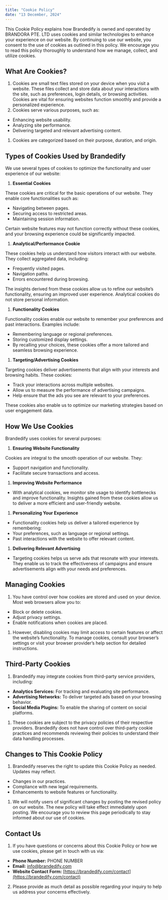 ```yaml
---
title: "Cookie Policy"
date: "13 December, 2024"
---
```


This Cookie Policy explains how Brandedify is owned and operated by BRANDORA PTE. LTD uses cookies and similar technologies to enhance your experience on our website. By continuing to use our website, you consent to the use of cookies as outlined in this policy. We encourage you to read this policy thoroughly to understand how we manage, collect, and utilize cookies.

## What Are Cookies?

1.  Cookies are small text files stored on your device when you visit a website. These files collect and store data about your interactions with the site, such as preferences, login details, or browsing activities. Cookies are vital for ensuring websites function smoothly and provide a personalized experience.
2.  Cookies serve various purposes, such as:

- Enhancing website usability.
- Analyzing site performance.
- Delivering targeted and relevant advertising content.

1.  Cookies are categorized based on their purpose, duration, and origin.

## Types of Cookies Used by Brandedify

We use several types of cookies to optimize the functionality and user experience of our website:

1.  **Essential Cookies**

These cookies are critical for the basic operations of our website. They enable core functionalities such as:

- Navigating between pages.
- Securing access to restricted areas.
- Maintaining session information.

Certain website features may not function correctly without these cookies, and your browsing experience could be significantly impacted.

1.  **Analytical/Performance Cookie**

These cookies help us understand how visitors interact with our website. They collect aggregated data, including:

- Frequently visited pages.
- Navigation paths.
- Errors encountered during browsing.

The insights derived from these cookies allow us to refine our website’s functionality, ensuring an improved user experience. Analytical cookies do not store personal information.

1.  **Functionality Cookies**

Functionality cookies enable our website to remember your preferences and past interactions. Examples include:

- Remembering language or regional preferences.
- Storing customized display settings.
- By recalling your choices, these cookies offer a more tailored and seamless browsing experience.

1.  **Targeting/Advertising Cookies**

Targeting cookies deliver advertisements that align with your interests and browsing habits. These cookies:

- Track your interactions across multiple websites.
- Allow us to measure the performance of advertising campaigns.
- Help ensure that the ads you see are relevant to your preferences.

These cookies also enable us to optimize our marketing strategies based on user engagement data.

## How We Use Cookies

Brandedify uses cookies for several purposes:

1.  **Ensuring Website Functionality**

Cookies are integral to the smooth operation of our website. They:

- Support navigation and functionality.
- Facilitate secure transactions and access.

1.  **Improving Website Performance**

- With analytical cookies, we monitor site usage to identify bottlenecks and improve functionality. Insights gained from these cookies allow us to deliver a more efficient and user-friendly website.

1.  **Personalizing Your Experience**

- Functionality cookies help us deliver a tailored experience by remembering:
- Your preferences, such as language or regional settings.
- Past interactions with the website to offer relevant content.

1.  **Delivering Relevant Advertising**

- Targeting cookies helps us serve ads that resonate with your interests. They enable us to track the effectiveness of campaigns and ensure advertisements align with your needs and preferences.

## Managing Cookies

1.  You have control over how cookies are stored and used on your device. Most web browsers allow you to:

- Block or delete cookies.
- Adjust privacy settings.
- Enable notifications when cookies are placed.

1.  However, disabling cookies may limit access to certain features or affect the website’s functionality. To manage cookies, consult your browser’s settings or visit your browser provider’s help section for detailed instructions.

## Third-Party Cookies

1.  Brandedify may integrate cookies from third-party service providers, including:

- **Analytics Services:** For tracking and evaluating site performance.
- **Advertising Networks:** To deliver targeted ads based on your browsing behavior.
- **Social Media Plugins:** To enable the sharing of content on social platforms.

1.  These cookies are subject to the privacy policies of their respective providers. Brandedify does not have control over third-party cookie practices and recommends reviewing their policies to understand their data handling processes.

## Changes to This Cookie Policy

1.  Brandedify reserves the right to update this Cookie Policy as needed. Updates may reflect.

- Changes in our practices.
- Compliance with new legal requirements.
- Enhancements to website features or functionality.

1.  We will notify users of significant changes by posting the revised policy on our website. The new policy will take effect immediately upon posting. We encourage you to review this page periodically to stay informed about our use of cookies.

## Contact Us

1.  If you have questions or concerns about this Cookie Policy or how we use cookies, please get in touch with us via:

- **Phone Number:** PHONE NUMBER
- **Email:** [info@brandedify.com](mailto:info@brandedify.com)
- **Website Contact Form:** [https://brandedify.com/contact](https://brandedify.com/contact)

2.  Please provide as much detail as possible regarding your inquiry to help us address your concerns effectively.
